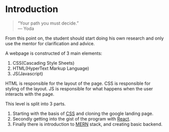 # Introduction
> “Your path you must decide.” </br>
> — Yoda

From this point on, the student should start doing his own research and only use
the mentor for clarification and advice.

A webpage is constructed of 3 main elements:
1. CSS(Cascading Style Sheets)
2. HTML(HyperText Markup Language)
3. JS(Javascript)

HTML is responsible for the layout of the page.
CSS is responsible for styling of the layout.
JS is responsible for what happens when the user interacts with the page.

This level is split into 3 parts.

1. Starting with the basis of [CSS][css] and cloning the google landing page.
2. Secondly getting into the gist of the program with [React][react].
3. Finally there is introduction to [MERN][mern] stack, and creating basic backend.

[css]: https://github.com/mihaildono/padawan-project/blob/master/padawan/css.md
[react]: https://github.com/mihaildono/padawan-project/blob/master/padawan/react.md
[mern]: https://github.com/mihaildono/padawan-project/blob/master/padawan/mern.md
